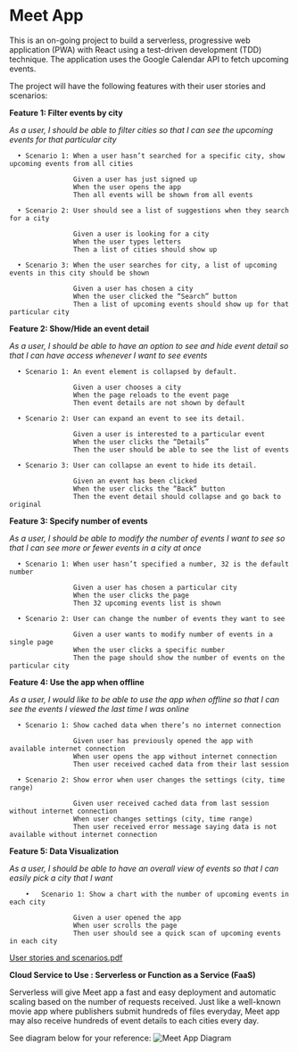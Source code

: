 # Meet App 
This is an on-going project to build a serverless, progressive web application (PWA) with React using a test-driven development (TDD) technique. The application uses the Google Calendar API to fetch upcoming events.

The project will have the following features with their user stories and scenarios:

<b>Feature 1: Filter events by city</b>

<i>As a user, I should be able to filter cities so that I can see the upcoming events for that particular city</i>

      •	Scenario 1: When a user hasn’t searched for a specific city, show upcoming events from all cities

                    Given a user has just signed up
                    When the user opens the app
                    Then all events will be shown from all events

      •	Scenario 2: User should see a list of suggestions when they search for a city

                    Given a user is looking for a city
                    When the user types letters
                    Then a list of cities should show up 

      •	Scenario 3: When the user searches for city, a list of upcoming events in this city should be shown

                    Given a user has chosen a city
                    When the user clicked the “Search” button
                    Then a list of upcoming events should show up for that particular city

<b>Feature 2: Show/Hide an event detail</b>

<i>As a user, I should be able to have an option to see and hide event detail so that I can have access whenever I want to see events</i>

      •	Scenario 1: An event element is collapsed by default.

                    Given a user chooses a city
                    When the page reloads to the event page
                    Then event details are not shown by default

      •	Scenario 2: User can expand an event to see its detail.

                    Given a user is interested to a particular event
                    When the user clicks the “Details”
                    Then the user should be able to see the list of events

      •	Scenario 3: User can collapse an event to hide its detail.

                    Given an event has been clicked
                    When the user clicks the “Back” button
                    Then the event detail should collapse and go back to original


<b>Feature 3: Specify number of events</b>

<i>As a user, I should be able to modify the number of events I want to see so that I can see more or fewer events in a city at once</i>

      •	Scenario 1: When user hasn’t specified a number, 32 is the default number

                    Given a user has chosen a particular city
                    When the user clicks the page
                    Then 32 upcoming events list is shown

      •	Scenario 2: User can change the number of events they want to see

                    Given a user wants to modify number of events in a single page
                    When the user clicks a specific number
                    Then the page should show the number of events on the particular city

<b>Feature 4: Use the app when offline</b>

<i>As a user, I would like to be able to use the app when offline so that I can see the events I viewed the last time I was online</i>

      •	Scenario 1: Show cached data when there’s no internet connection

                    Given user has previously opened the app with available internet connection
                    When user opens the app without internet connection
                    Then user received cached data from their last session

      •	Scenario 2: Show error when user changes the settings (city, time range)

                    Given user received cached data from last session without internet connection
                    When user changes settings (city, time range)
                    Then user received error message saying data is not available without internet connection

<b>Feature 5: Data Visualization</b>

<i>As a user, I should be able to have an overall view of events so that I can easily pick a city that I want</i>

        •	Scenario 1: Show a chart with the number of upcoming events in each city

                    Given a user opened the app
                    When user scrolls the page
                    Then user should see a quick scan of upcoming events in each city


[User stories and scenarios.pdf](https://github.com/maconrgarilao/meet/files/10860950/User.stories.and.scenarios.pdf)

<b>Cloud Service to Use : Serverless or Function as a Service (FaaS)</b>

Serverless will give Meet app a fast and easy deployment and automatic scaling based on the number of requests received. Just like a well-known movie app where publishers submit hundreds of files everyday, Meet app may also receive hundreds of event details to each cities every day.

See diagram below for your reference:
![Meet App Diagram](https://user-images.githubusercontent.com/108959350/222266118-d0a7970f-6613-4c91-8e7d-5d60fd23d979.png)


